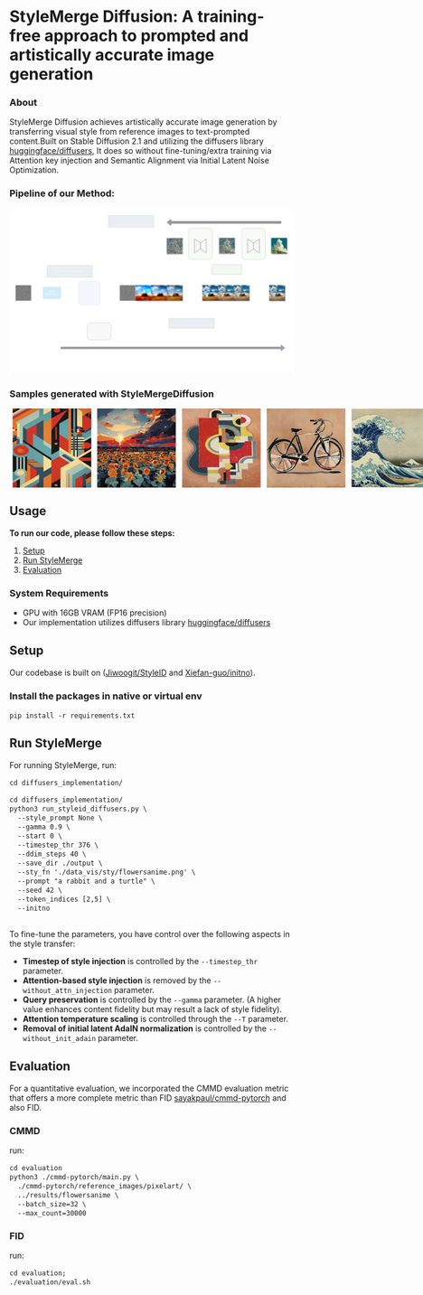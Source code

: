 # StyleMerge Diffusion: A training-free approach to prompted and artistically accurate image generation

### About
StyleMerge Diffusion achieves artistically accurate image generation by transferring visual style from reference images to text-prompted content.Built on Stable Diffusion 2.1 and utilizing the diffusers library [huggingface/diffusers](https://github.com/huggingface/diffusers), It does so without fine-tuning/extra training via Attention key injection and Semantic Alignment via Initial Latent Noise Optimization.

### Pipeline of our Method:

  <img src="./assets/stymerge_pipeline.png" class="center" width="700"/>

### Samples generated with StyleMergeDiffusion
<div style="display: flex; justify-content: space-around;">
  <img src="./assets/abstract_userstudy2.jpg" alt="img1" width="300"/>
  <img src="./assets/af_userstudy.jpg" alt="img2" width="300"/>
  <img src="./assets/wave_userstudy2.jpg" alt="img3" width="300"/>
  <img src="./assets/pixelart_userstudy.jpg" alt="img4" width="300"/>
  
</div>

## Usage

**To run our code, please follow these steps:**

1. [Setup](#setup)
2. [Run StyleMerge](#run-stylemerge)
3. [Evaluation](#evaluation)

### System Requirements
- GPU with 16GB VRAM (FP16 precision)
- Our implementation utilizes diffusers library [huggingface/diffusers](https://github.com/huggingface/diffusers)

## Setup

Our codebase is built on ([Jiwoogit/StyleID](https://github.com/jiwoogit/StyleID) and [Xiefan-guo/initno](https://github.com/xiefan-guo/initno)).

### Install the packages in native or virtual env

```
pip install -r requirements.txt
```

## Run StyleMerge

For running StyleMerge, run:

```
cd diffusers_implementation/
```
```
cd diffusers_implementation/
python3 run_styleid_diffusers.py \
  --style_prompt None \
  --gamma 0.9 \
  --start 0 \
  --timestep_thr 376 \
  --ddim_steps 40 \
  --save_dir ./output \
  --sty_fn './data_vis/sty/flowersanime.png' \
  --prompt "a rabbit and a turtle" \
  --seed 42 \
  --token_indices [2,5] \
  --initno
  
  ```

To fine-tune the parameters, you have control over the following aspects in the style transfer:

- **Timestep of style injection** is controlled by the `--timestep_thr` parameter.
- **Attention-based style injection** is removed by the `--without_attn_injection` parameter.
- **Query preservation** is controlled by the `--gamma` parameter.
  (A higher value enhances content fidelity but may result a lack of style fidelity).
- **Attention temperature scaling** is controlled through the `--T` parameter.
- **Removal of initial latent AdaIN normalization** is controlled by the `--without_init_adain` parameter.

## Evaluation

For a quantitative evaluation, we incorporated the CMMD evaluation metric that offers a more complete metric than FID [sayakpaul/cmmd-pytorch](https://github.com/sayakpaul/cmmd-pytorch) and also FID.

### CMMD
run:
```
cd evaluation
python3 ./cmmd-pytorch/main.py \
  ./cmmd-pytorch/reference_images/pixelart/ \
  ../results/flowersanime \
  --batch_size=32 \
  --max_count=30000
```

### FID
run:
```
cd evaluation;
./evaluation/eval.sh
```
